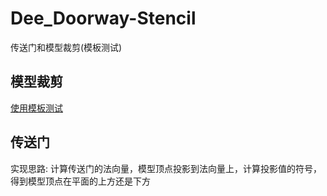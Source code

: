 # Dee_Doorway-Stencil
传送门和模型裁剪(模板测试)

## 模型裁剪

[使用模板测试](https://blog.csdn.net/u011047171/article/details/46928463)

[](https://github.com/OgreDee/Dee_Doorway-Stencil/blob/master/gif/Stencil.gif)

## 传送门

实现思路: 计算传送门的法向量，模型顶点投影到法向量上，计算投影值的符号，得到模型顶点在平面的上方还是下方

[](https://github.com/OgreDee/Dee_Doorway-Stencil/blob/master/gif/DoorWay.gif)
